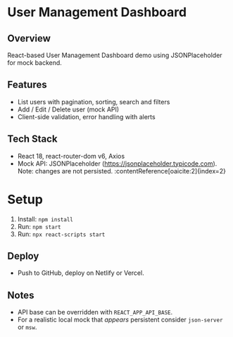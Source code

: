# User Management Dashboard

## Overview
React-based User Management Dashboard demo using JSONPlaceholder for mock backend.

## Features
- List users with pagination, sorting, search and filters
- Add / Edit / Delete user (mock API)
- Client-side validation, error handling with alerts

## Tech Stack
- React 18, react-router-dom v6, Axios
- Mock API: JSONPlaceholder (https://jsonplaceholder.typicode.com). Note: changes are not persisted. :contentReference[oaicite:2]{index=2}

# Setup
1. Install: `npm install`
2. Run: `npm start`
3. Run: `npx react-scripts start`

## Deploy
- Push to GitHub, deploy on Netlify or Vercel.

## Notes
- API base can be overridden with `REACT_APP_API_BASE`.
- For a realistic local mock that *appears* persistent consider `json-server` or `msw`.
